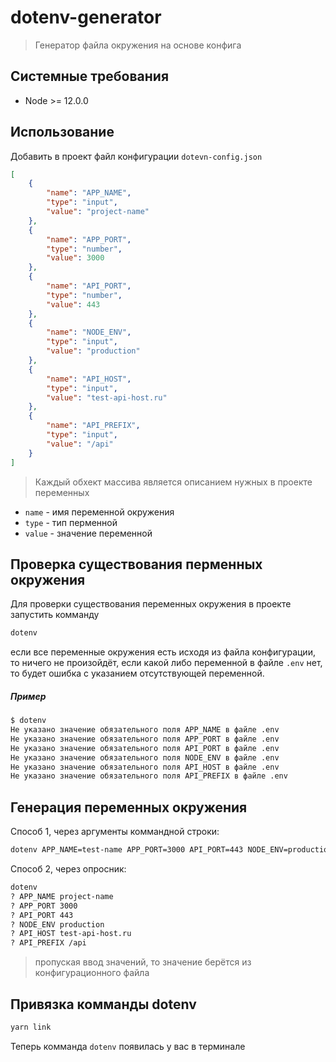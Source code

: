 # dotenv-generator

> Генератор файла окружения на основе конфига

## Системные требования

- Node >= 12.0.0

## Использование
Добавить в проект файл конфигурации `dotevn-config.json`
```json
[
    {
        "name": "APP_NAME",
        "type": "input",
        "value": "project-name"
    },
    {
        "name": "APP_PORT",
        "type": "number",
        "value": 3000
    },
    {
        "name": "API_PORT",
        "type": "number",
        "value": 443
    },
    {
        "name": "NODE_ENV",
        "type": "input",
        "value": "production"
    },
    {
        "name": "API_HOST",
        "type": "input",
        "value": "test-api-host.ru"
    },
    {
        "name": "API_PREFIX",
        "type": "input",
        "value": "/api"
    }
]
```

> Каждый обхект массива является описанием нужных в проекте переменных

* `name` - имя переменной окружения
* `type` - тип перменной
* `value` - значение переменной

## Проверка существования перменных окружения
Для проверки существования переменных окружения в проекте запустить комманду
```bash
dotenv
```
если все переменные окружения есть исходя из файла конфигурации, то ничего не произойдёт, если какой либо переменной 
в файле `.env` нет, то будет ошибка с указанием отсутствующей переменной.

##### Пример
```bash
$ dotenv
Не указано значение обязательного поля APP_NAME в файле .env
Не указано значение обязательного поля APP_PORT в файле .env
Не указано значение обязательного поля API_PORT в файле .env
Не указано значение обязательного поля NODE_ENV в файле .env
Не указано значение обязательного поля API_HOST в файле .env
Не указано значение обязательного поля API_PREFIX в файле .env
```

## Генерация переменных окружения
Способ 1, через аргументы коммандной строки:
```bash
dotenv APP_NAME=test-name APP_PORT=3000 API_PORT=443 NODE_ENV=production API_HOST=test-api-host.ru API_PREFIX=/api
```

Способ 2, через опросник:
```bash
dotenv
? APP_NAME project-name
? APP_PORT 3000
? API_PORT 443
? NODE_ENV production
? API_HOST test-api-host.ru
? API_PREFIX /api
```

> пропуская ввод значений, то значение берётся из конфигурационного файла

## Привязка комманды dotenv
```bash
yarn link
```

Теперь комманда `dotenv` появилась у вас в терминале
